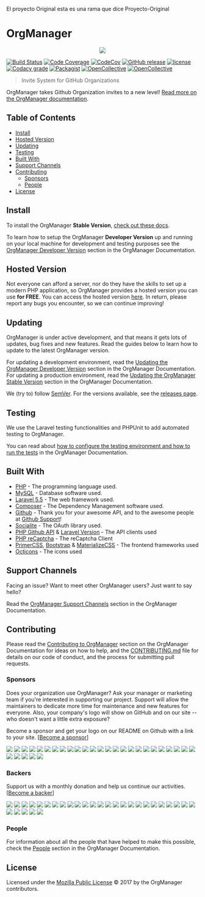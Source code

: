El proyecto Original esta es una rama que dice Proyecto-Original

# OrgManager
<p align="center"><img src="https://raw.githubusercontent.com/orgmanager/branding/master/PNG/orgmanager_Horizontal.png"></p>

[![Build Status](https://travis-ci.org/orgmanager/orgmanager.svg?branch=master)](https://travis-ci.org/orgmanager/orgmanager)
[![Code Coverage](https://scrutinizer-ci.com/g/orgmanager/orgmanager/badges/coverage.png?b=master)](https://scrutinizer-ci.com/g/orgmanager/orgmanager/?branch=master)
[![CodeCov](https://codecov.io/gh/orgmanager/orgmanager/branch/master/graph/badge.svg)](https://codecov.io/gh/orgmanager/orgmanager)
[![GitHub release](https://api.releasepage.co/v1/pages/0af37d75-ff86-4381-8f0d-5590fa8027a1/badge.svg?apiKey=live.QzuQeWHAAvXWoO5h)](http://releases.orgmanager.miguelpiedrafita.com)
[![license](https://img.shields.io/github/license/orgmanager/orgmanager.svg)](LICENSE.md)
[![Codacy grade](https://img.shields.io/codacy/grade/e27821fb6289410b8f58338c7e0bc686.svg)](https://www.codacy.com/app/m1guelpiedrafita/orgmanager/dashboard)
[![Packagist](https://img.shields.io/packagist/v/orgmanager/orgmanager.svg)](https://packagist.org/packages/orgmanager/orgmanager)
[![OpenCollective](https://opencollective.com/orgmanager/backers/badge.svg)](#backers) 
[![OpenCollective](https://opencollective.com/orgmanager/sponsors/badge.svg)](#sponsors)

> Invite System for GitHub Organizations

OrgManager takes Github Organization invites to a new level! [Read more on the OrgManager documentation](https://orgmanager.readme.io/docs/about-orgmanager).

## Table of Contents

- [Install](#install)
- [Hosted Version](#hosted-version)
- [Updating](#updating)
- [Testing](#testing)
- [Built With](#built-with)
- [Support Channels](#support-channels)
- [Contributing](#contributing)
	- [Sponsors](#sponsors)
	- [People](#people)
- [License](#license)

## Install

To install the OrgManager **Stable Version**, [check out these docs](https://orgmanager.unmarkdocs.co/stable-version/requirements).

To learn how to setup the OrgManager **Developer Version** up and running on your local machine for development and testing purposes see the [OrgManager Developer Version](https://orgmanager.unmarkdocs.co/development-version/requirements) section in the OrgManager Documentation.

## Hosted Version

Not everyone can afford a server, nor do they have the skills to set up a modern PHP application, so OrgManager provides a hosted version you can use **for FREE**. You can access the hosted version [here](https://orgmanager.miguelpiedrafita.com). In return, please report any bugs you encounter, so we can continue improving!

## Updating

OrgManager is under active development, and that means it gets lots of updates, bug fixes and new features. Read the guides below to learn how to update to the latest OrgManager version.

For updating a development environment, read the [Updating the OrgManager Developer Version](https://orgmanager.unmarkdocs.co/development-version/updating) section in the OrgManager Documentation. For updating a production environment, read the [Updating the OrgManager Stable Version](https://orgmanager.unmarkdocs.co/stable-version/updating) section in the OrgManager Documentation.

We (try to) follow [SemVer](http://semver.org/). For the versions available, see the [releases page](https://github.com/orgmanager/orgmanager/releases).

## Testing

We use the Laravel testing functionalities and PHPUnit to add automated testing to OrgManager.

You can read about [how to configure the testing environment and how to run the tests](https://orgmanager.unmarkdocs.co/development-version/testing) in the OrgManager Documentation.


## Built With

* [PHP](https://php.net) - The programming language used.
* [MySQL](https://mysql.com) - Database software used.
* [Laravel 5.5](https://laravel.com) - The web framework used.
* [Composer](https://getcomposer.org) - The Dependency Management software used.
* [Github](https://github.com) - Thank you for your awesome API, and to the awesome people at [Github Support](https://github.com/contact)!
* [Socialite](https://github.com/laravel/socialite) - The OAuth library used.
* [PHP Github API](https://github.com/KnpLabs/php-github-api) & [Laravel Version](https://github.com/GrahamCampbell/Laravel-GitHub) - The API clients used
* [PHP reCaptcha](https://github.com/google/recaptcha) - The reCaptcha Client
* [PrimerCSS](http://primercss.io/), [Bootstrap](https://getbootstrap.com/) & [MaterializeCSS](http://materializecss.com/) - The frontend frameworks used
* [Octicons](https://octicons.github.com/) - The icons used

## Support Channels

Facing an issue? Want to meet other OrgManager users? Just want to say hello?

Read the [OrgManager Support Channels](https://orgmanager.unmarkdocs.co/support) section in the OrgManager Documentation.

## Contributing

Please read the [Contributing to OrgManager](https://orgmanager.unmarkdocs.co/contributing) section on the OrgManager Documentation for ideas on how to help, and the [CONTRIBUTING.md](https://github.com/orgmanager/orgmanager/blob/master/.github/CONTRIBUTING.md) file for details on our code of conduct, and the process for submitting pull requests.

### Sponsors

Does your organization use OrgManager?  Ask your manager or marketing team if you're interested in supporting our project.  Support will allow the maintainers to dedicate more time for maintenance and new features for everyone.  Also, your company's logo will show on GitHub and on our site -- who doesn't want a little extra exposure?

Become a sponsor and get your logo on our README on Github with a link to your site. [[Become a sponsor](https://opencollective.com/orgmanager#sponsor)]

<a href="https://opencollective.com/orgmanager/sponsor/0/website" target="_blank"><img src="https://opencollective.com/orgmanager/sponsor/0/avatar.svg"></a>
<a href="https://opencollective.com/orgmanager/sponsor/1/website" target="_blank"><img src="https://opencollective.com/orgmanager/sponsor/1/avatar.svg"></a>
<a href="https://opencollective.com/orgmanager/sponsor/2/website" target="_blank"><img src="https://opencollective.com/orgmanager/sponsor/2/avatar.svg"></a>
<a href="https://opencollective.com/orgmanager/sponsor/3/website" target="_blank"><img src="https://opencollective.com/orgmanager/sponsor/3/avatar.svg"></a>
<a href="https://opencollective.com/orgmanager/sponsor/4/website" target="_blank"><img src="https://opencollective.com/orgmanager/sponsor/4/avatar.svg"></a>
<a href="https://opencollective.com/orgmanager/sponsor/5/website" target="_blank"><img src="https://opencollective.com/orgmanager/sponsor/5/avatar.svg"></a>
<a href="https://opencollective.com/orgmanager/sponsor/6/website" target="_blank"><img src="https://opencollective.com/orgmanager/sponsor/6/avatar.svg"></a>
<a href="https://opencollective.com/orgmanager/sponsor/7/website" target="_blank"><img src="https://opencollective.com/orgmanager/sponsor/7/avatar.svg"></a>
<a href="https://opencollective.com/orgmanager/sponsor/8/website" target="_blank"><img src="https://opencollective.com/orgmanager/sponsor/8/avatar.svg"></a>
<a href="https://opencollective.com/orgmanager/sponsor/9/website" target="_blank"><img src="https://opencollective.com/orgmanager/sponsor/9/avatar.svg"></a>
<a href="https://opencollective.com/orgmanager/sponsor/10/website" target="_blank"><img src="https://opencollective.com/orgmanager/sponsor/10/avatar.svg"></a>
<a href="https://opencollective.com/orgmanager/sponsor/11/website" target="_blank"><img src="https://opencollective.com/orgmanager/sponsor/11/avatar.svg"></a>
<a href="https://opencollective.com/orgmanager/sponsor/12/website" target="_blank"><img src="https://opencollective.com/orgmanager/sponsor/12/avatar.svg"></a>
<a href="https://opencollective.com/orgmanager/sponsor/13/website" target="_blank"><img src="https://opencollective.com/orgmanager/sponsor/13/avatar.svg"></a>
<a href="https://opencollective.com/orgmanager/sponsor/14/website" target="_blank"><img src="https://opencollective.com/orgmanager/sponsor/14/avatar.svg"></a>
<a href="https://opencollective.com/orgmanager/sponsor/15/website" target="_blank"><img src="https://opencollective.com/orgmanager/sponsor/15/avatar.svg"></a>
<a href="https://opencollective.com/orgmanager/sponsor/16/website" target="_blank"><img src="https://opencollective.com/orgmanager/sponsor/16/avatar.svg"></a>
<a href="https://opencollective.com/orgmanager/sponsor/17/website" target="_blank"><img src="https://opencollective.com/orgmanager/sponsor/17/avatar.svg"></a>
<a href="https://opencollective.com/orgmanager/sponsor/18/website" target="_blank"><img src="https://opencollective.com/orgmanager/sponsor/18/avatar.svg"></a>
<a href="https://opencollective.com/orgmanager/sponsor/19/website" target="_blank"><img src="https://opencollective.com/orgmanager/sponsor/19/avatar.svg"></a>
<a href="https://opencollective.com/orgmanager/sponsor/20/website" target="_blank"><img src="https://opencollective.com/orgmanager/sponsor/20/avatar.svg"></a>
<a href="https://opencollective.com/orgmanager/sponsor/21/website" target="_blank"><img src="https://opencollective.com/orgmanager/sponsor/21/avatar.svg"></a>
<a href="https://opencollective.com/orgmanager/sponsor/22/website" target="_blank"><img src="https://opencollective.com/orgmanager/sponsor/22/avatar.svg"></a>
<a href="https://opencollective.com/orgmanager/sponsor/23/website" target="_blank"><img src="https://opencollective.com/orgmanager/sponsor/23/avatar.svg"></a>
<a href="https://opencollective.com/orgmanager/sponsor/24/website" target="_blank"><img src="https://opencollective.com/orgmanager/sponsor/24/avatar.svg"></a>
<a href="https://opencollective.com/orgmanager/sponsor/25/website" target="_blank"><img src="https://opencollective.com/orgmanager/sponsor/25/avatar.svg"></a>
<a href="https://opencollective.com/orgmanager/sponsor/26/website" target="_blank"><img src="https://opencollective.com/orgmanager/sponsor/26/avatar.svg"></a>
<a href="https://opencollective.com/orgmanager/sponsor/27/website" target="_blank"><img src="https://opencollective.com/orgmanager/sponsor/27/avatar.svg"></a>
<a href="https://opencollective.com/orgmanager/sponsor/28/website" target="_blank"><img src="https://opencollective.com/orgmanager/sponsor/28/avatar.svg"></a>
<a href="https://opencollective.com/orgmanager/sponsor/29/website" target="_blank"><img src="https://opencollective.com/orgmanager/sponsor/29/avatar.svg"></a>

### Backers

Support us with a monthly donation and help us continue our activities. [[Become a backer](https://opencollective.com/orgmanager#backer)]

<a href="https://opencollective.com/orgmanager/backer/0/website" target="_blank"><img src="https://opencollective.com/orgmanager/backer/0/avatar.svg"></a>
<a href="https://opencollective.com/orgmanager/backer/1/website" target="_blank"><img src="https://opencollective.com/orgmanager/backer/1/avatar.svg"></a>
<a href="https://opencollective.com/orgmanager/backer/2/website" target="_blank"><img src="https://opencollective.com/orgmanager/backer/2/avatar.svg"></a>
<a href="https://opencollective.com/orgmanager/backer/3/website" target="_blank"><img src="https://opencollective.com/orgmanager/backer/3/avatar.svg"></a>
<a href="https://opencollective.com/orgmanager/backer/4/website" target="_blank"><img src="https://opencollective.com/orgmanager/backer/4/avatar.svg"></a>
<a href="https://opencollective.com/orgmanager/backer/5/website" target="_blank"><img src="https://opencollective.com/orgmanager/backer/5/avatar.svg"></a>
<a href="https://opencollective.com/orgmanager/backer/6/website" target="_blank"><img src="https://opencollective.com/orgmanager/backer/6/avatar.svg"></a>
<a href="https://opencollective.com/orgmanager/backer/7/website" target="_blank"><img src="https://opencollective.com/orgmanager/backer/7/avatar.svg"></a>
<a href="https://opencollective.com/orgmanager/backer/8/website" target="_blank"><img src="https://opencollective.com/orgmanager/backer/8/avatar.svg"></a>
<a href="https://opencollective.com/orgmanager/backer/9/website" target="_blank"><img src="https://opencollective.com/orgmanager/backer/9/avatar.svg"></a>
<a href="https://opencollective.com/orgmanager/backer/10/website" target="_blank"><img src="https://opencollective.com/orgmanager/backer/10/avatar.svg"></a>
<a href="https://opencollective.com/orgmanager/backer/11/website" target="_blank"><img src="https://opencollective.com/orgmanager/backer/11/avatar.svg"></a>
<a href="https://opencollective.com/orgmanager/backer/12/website" target="_blank"><img src="https://opencollective.com/orgmanager/backer/12/avatar.svg"></a>
<a href="https://opencollective.com/orgmanager/backer/13/website" target="_blank"><img src="https://opencollective.com/orgmanager/backer/13/avatar.svg"></a>
<a href="https://opencollective.com/orgmanager/backer/14/website" target="_blank"><img src="https://opencollective.com/orgmanager/backer/14/avatar.svg"></a>
<a href="https://opencollective.com/orgmanager/backer/15/website" target="_blank"><img src="https://opencollective.com/orgmanager/backer/15/avatar.svg"></a>
<a href="https://opencollective.com/orgmanager/backer/16/website" target="_blank"><img src="https://opencollective.com/orgmanager/backer/16/avatar.svg"></a>
<a href="https://opencollective.com/orgmanager/backer/17/website" target="_blank"><img src="https://opencollective.com/orgmanager/backer/17/avatar.svg"></a>
<a href="https://opencollective.com/orgmanager/backer/18/website" target="_blank"><img src="https://opencollective.com/orgmanager/backer/18/avatar.svg"></a>
<a href="https://opencollective.com/orgmanager/backer/19/website" target="_blank"><img src="https://opencollective.com/orgmanager/backer/19/avatar.svg"></a>
<a href="https://opencollective.com/orgmanager/backer/20/website" target="_blank"><img src="https://opencollective.com/orgmanager/backer/20/avatar.svg"></a>
<a href="https://opencollective.com/orgmanager/backer/21/website" target="_blank"><img src="https://opencollective.com/orgmanager/backer/21/avatar.svg"></a>
<a href="https://opencollective.com/orgmanager/backer/22/website" target="_blank"><img src="https://opencollective.com/orgmanager/backer/22/avatar.svg"></a>
<a href="https://opencollective.com/orgmanager/backer/23/website" target="_blank"><img src="https://opencollective.com/orgmanager/backer/23/avatar.svg"></a>
<a href="https://opencollective.com/orgmanager/backer/24/website" target="_blank"><img src="https://opencollective.com/orgmanager/backer/24/avatar.svg"></a>
<a href="https://opencollective.com/orgmanager/backer/25/website" target="_blank"><img src="https://opencollective.com/orgmanager/backer/25/avatar.svg"></a>
<a href="https://opencollective.com/orgmanager/backer/26/website" target="_blank"><img src="https://opencollective.com/orgmanager/backer/26/avatar.svg"></a>
<a href="https://opencollective.com/orgmanager/backer/27/website" target="_blank"><img src="https://opencollective.com/orgmanager/backer/27/avatar.svg"></a>
<a href="https://opencollective.com/orgmanager/backer/28/website" target="_blank"><img src="https://opencollective.com/orgmanager/backer/28/avatar.svg"></a>
<a href="https://opencollective.com/orgmanager/backer/29/website" target="_blank"><img src="https://opencollective.com/orgmanager/backer/29/avatar.svg"></a>

### People

For information about all the people that have helped to make this possible, check the [People](https://orgmanager.unmarkdocs.co/thanks) section in the OrgManager Documentation.

## License

Licensed under the [Mozilla Public License](LICENSE.md) © 2017 by the OrgManager contributors.
